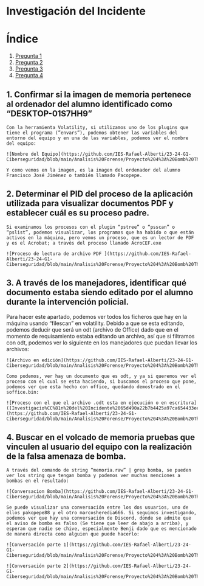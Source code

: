 # Investigación del Incidente
# Índice
1. [Pregunta 1](#pregunta1)  
2. [Pregunta 2](#pregunta2)
3. [Pregunta 3](#pregunta3)
4. [Pregunta 4](#pregunta4)  


## 1. Confirmar si la imagen de memoria pertenece al ordenador del alumno identificado como “DESKTOP-01S7HH9” <div id='pregunta1' />
    
    
    Con la herramienta Volatility, si utilizamos uno de los plugins que tiene el programa (”envars”), podemos obtener las variables del entorno del equipo y en una de las variables, podemos ver el nombre del equipo:
    
    ![Nombre del Equipo](https://github.com/IES-Rafael-Alberti/23-24-G1-Ciberseguridad/blob/main/Analisis%20Forense/Proyecto%204%3A%20Bomb%20Threat/Investigaci%C3%B3n%20del%20Incidente%2065d490a22b7b4425a97ca654433ee409/Untitled_(13).png)
    
    Y como vemos en la imagen, es la imagen del ordenador del alumno Francisco José Jiménez o también llamado Pacopepe.
    
## 2. Determinar el PID del proceso de la aplicación utilizada para visualizar documentos PDF y establecer cuál es su proceso padre. <div id='pregunta2' />
    
    
    Si examinamos los procesos con el plugin “pstree” o “psscan” o “pslist”, podemos visualizar, los programas que ha habido o que están activos en la máquina, pero vemos un proceso, que es un lector de PDF y es el Acrobat; a través del proceso llamado AcroCEF.exe
    
    ![Proceso de lectura de archivo PDF ](https://github.com/IES-Rafael-Alberti/23-24-G1-Ciberseguridad/blob/main/Analisis%20Forense/Proyecto%204%3A%20Bomb%20Threat/Investigaci%C3%B3n%20del%20Incidente%2065d490a22b7b4425a97ca654433ee409/Untitled_(11).png)
    
## 3. A través de los manejadores, identificar qué documento estaba siendo editado por el alumno durante la intervención policial. <div id='pregunta3' />

Para hacer este apartado, podemos ver todos los ficheros que hay en la máquina usando “filescan” en volatility. Debido a que se esta editando, podemos deducir que será un odt (archivo de Office) dado que en el momento de requisamiento estaba editando un archivo, así que si filtramos con odt, podemos ver lo siguiente en los manejadores que puedan llevar los archivos: 

    
    ![Archivo en edición](https://github.com/IES-Rafael-Alberti/23-24-G1-Ciberseguridad/blob/main/Analisis%20Forense/Proyecto%204%3A%20Bomb%20Threat/Investigaci%C3%B3n%20del%20Incidente%2065d490a22b7b4425a97ca654433ee409/Untitled.png)
    
    Como podemos, ver hay un documento que es odt, y ya si queremos ver el proceso con el cual se esta haciendo, si buscamos el proceso que pone, podemos ver que esta hecho con office, quedando demostrado en el soffice.bin:
    
    ![Proceso con el que el archivo .odt esta en ejecución o en escritura]([Investigacio%CC%81n%20del%20Incidente%2065d490a22b7b4425a97ca654433ee409/Untitled%201.png](https://github.com/IES-Rafael-Alberti/23-24-G1-Ciberseguridad/blob/main/Analisis%20Forense/Proyecto%204%3A%20Bomb%20Threat/Investigaci%C3%B3n%20del%20Incidente%2065d490a22b7b4425a97ca654433ee409/Untitled%201.png))
    
## 4. Buscar en el volcado de memoria pruebas que vinculen al usuario del equipo con la realización de la falsa amenaza de bomba. <div id='pregunta4' />
    
    
    A través del comando de string “memoria.raw” | grep bomba, se pueden ver los string que tengan bomba y podemos ver muchas menciones a bombas en el resultado:
    
    ![Conversacion Bomba](https://github.com/IES-Rafael-Alberti/23-24-G1-Ciberseguridad/blob/main/Analisis%20Forense/Proyecto%204%3A%20Bomb%20Threat/Investigaci%C3%B3n%20del%20Incidente%2065d490a22b7b4425a97ca654433ee409/Untitled%202.png)
    
    Se puede visualizar una conversación entre los dos usuarios, uno de ellos pakopepe88 y el otro marcosheredia666. Si seguimos investigando, podemos ver que hay una conversación de Discord, donde se admite que el aviso de bomba es falso (Se tiene que leer de abajo a arriba), y esperan que nadie se chive, especialmente Benji dado que es mencionado de manera directa como alguien que puede hacerlo:
    
    ![Conversación parte 1](https://github.com/IES-Rafael-Alberti/23-24-G1-Ciberseguridad/blob/main/Analisis%20Forense/Proyecto%204%3A%20Bomb%20Threat/Investigaci%C3%B3n%20del%20Incidente%2065d490a22b7b4425a97ca654433ee409/5.png)
    
    ![Conversación parte 2](https://github.com/IES-Rafael-Alberti/23-24-G1-Ciberseguridad/blob/main/Analisis%20Forense/Proyecto%204%3A%20Bomb%20Threat/Investigaci%C3%B3n%20del%20Incidente%2065d490a22b7b4425a97ca654433ee409/6.png)
